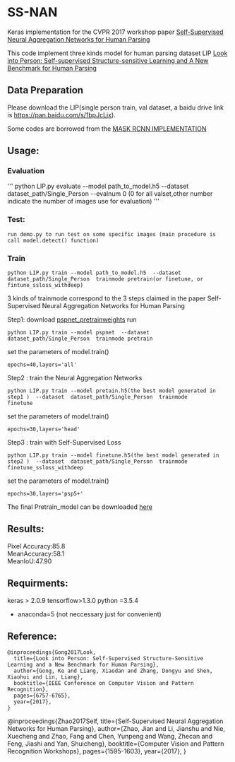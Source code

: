 # SS-NAN
Keras implementation for the CVPR 2017 workshop paper [Self-Supervised Neural Aggregation Networks for Human Parsing](http://openaccess.thecvf.com/content_cvpr_2017_workshops/w19/papers/Zhao_Self-Supervised_Neural_Aggregation_CVPR_2017_paper.pdf)

This code implement three kinds model for human parsing dataset LIP [Look into Person: Self-supervised Structure-sensitive Learning and A New Benchmark for Human Parsing](https://arxiv.org/abs/1703.05446)

## Data Preparation

Please download the LIP(single person train, val dataset, a baidu drive link is https://pan.baidu.com/s/1bpJcLjx).

Some codes are borrowed from the [MASK RCNN IMPLEMENTATION](https://github.com/matterport/Mask_RCNN)

## Usage:
### Evaluation
'''
python LIP.py evaluate --model path_to_model.h5  --dataset  dataset_path/Single_Person --evalnum 0 (0 for all valset,other number indicate the number of images use for evaluation)
'''

### Test:
```
run demo.py to run test on some specific images (main procedure is call model.detect() function) 
```

### Train
```
python LIP.py train --model path_to_model.h5  --dataset  dataset_path/Single_Person  trainmode pretrain(or finetune, or fintune_ssloss_withdeep)
```
3 kinds of trainmode correspond to the 3 steps claimed in the paper Self-Supervised Neural Aggregation Networks for Human Parsing

Step1:
download [pspnet_pretrainweights](https://pan.baidu.com/s/1sloikGH)
run
```
python LIP.py train --model pspnet  --dataset  dataset_path/Single_Person  trainmode pretrain
```

set the parameters of model.train()  
```
epochs=40,layers='all'   
```

Step2 :
train the Neural Aggregation Networks
```
python LIP.py train --model pretain.h5(the best model generated in step1 )  --dataset  dataset_path/Single_Person  trainmode 
finetune
```

set the parameters of model.train() 
```
epochs=30,layers='head'  
```

Step3 :
train with Self-Supervised Loss
```
python LIP.py train --model finetune.h5(the best model generated in step2 )  --dataset  dataset_path/Single_Person  trainmode finetune_ssloss_withdeep
```

set the parameters of model.train()  
```
epochs=30,layers='psp5+'
```

The final Pretrain_model can be downloaded [here](https://pan.baidu.com/s/1nvMMl0P)

## Results:
Pixel Accuracy:85.8   
MeanAccuracy:58.1   
MeanIoU:47.90


## Requirments:
keras > 2.0.9
tensorflow>1.3.0
python =3.5.4
* anaconda=5 (not neccessary just for convenient)

## Reference:
```
@inproceedings{Gong2017Look,
  title={Look into Person: Self-Supervised Structure-Sensitive Learning and a New Benchmark for Human Parsing},
  author={Gong, Ke and Liang, Xiaodan and Zhang, Dongyu and Shen, Xiaohui and Lin, Liang},
  booktitle={IEEE Conference on Computer Vision and Pattern Recognition},
  pages={6757-6765},
  year={2017},
}
```


@inproceedings{Zhao2017Self,
  title={Self-Supervised Neural Aggregation Networks for Human Parsing},
  author={Zhao, Jian and Li, Jianshu and Nie, Xuecheng and Zhao, Fang and Chen, Yunpeng and Wang, Zhecan and Feng, Jiashi and Yan, Shuicheng},
  booktitle={Computer Vision and Pattern Recognition Workshops},
  pages={1595-1603},
  year={2017},
}
